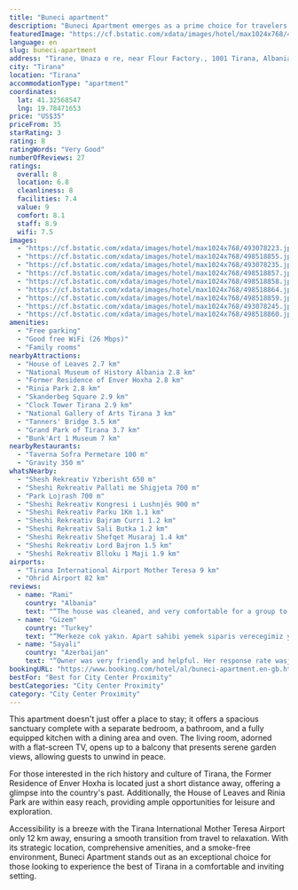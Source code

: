 ```yaml
---
title: "Buneci apartment"
description: "Buneci Apartment emerges as a prime choice for travelers seeking comfort and convenience in the heart of Tirana."
featuredImage: "https://cf.bstatic.com/xdata/images/hotel/max1024x768/493078223.jpg?k=531e2408e957c9efe93d6c14a5a6cb16c3051942f3d7ba2207f1eee518cbe0ff&o=&hp=1"
language: en
slug: buneci-apartment
address: "Tirane, Unaza e re, near Flour Factory., 1001 Tirana, Albania"
city: "Tirana"
location: "Tirana"
accommodationType: "apartment"
coordinates:
  lat: 41.32568547
  lng: 19.78471653
price: "US$35"
priceFrom: 35
starRating: 3
rating: 8
ratingWords: "Very Good"
numberOfReviews: 27
ratings:
  overall: 8
  location: 6.8
  cleanliness: 8
  facilities: 7.4
  value: 9
  comfort: 8.1
  staff: 8.9
  wifi: 7.5
images:
  - "https://cf.bstatic.com/xdata/images/hotel/max1024x768/493078223.jpg?k=531e2408e957c9efe93d6c14a5a6cb16c3051942f3d7ba2207f1eee518cbe0ff&o=&hp=1"
  - "https://cf.bstatic.com/xdata/images/hotel/max1024x768/498518855.jpg?k=4f58bd8ecdaa0dd6ac94edbfa19a12bb19657cbf4d1887ed48a076f6065c8dfb&o=&hp=1"
  - "https://cf.bstatic.com/xdata/images/hotel/max1024x768/493078235.jpg?k=407828ea40fa1808dc45455b96f17b19b49a3207bf9116cc83ae63162126af46&o=&hp=1"
  - "https://cf.bstatic.com/xdata/images/hotel/max1024x768/498518857.jpg?k=84a86f2e581bcc5dc1ceabe26b42bae4e4e9c9c5b8d3905072517d5c4d2db076&o=&hp=1"
  - "https://cf.bstatic.com/xdata/images/hotel/max1024x768/498518858.jpg?k=34f2aed590961beb6797a146415e9efd323b12cbf9f9376931f27b19e2cc64b5&o=&hp=1"
  - "https://cf.bstatic.com/xdata/images/hotel/max1024x768/498518864.jpg?k=aed9884ef2c9bab9098d03e58d6de494c646153682e9ffc3394b1fcdfbef8cef&o=&hp=1"
  - "https://cf.bstatic.com/xdata/images/hotel/max1024x768/498518859.jpg?k=49012d2ac02637cda07096577232ea5009fff766d13eec134005ec5fbc5129a4&o=&hp=1"
  - "https://cf.bstatic.com/xdata/images/hotel/max1024x768/493078245.jpg?k=3a58122648855110c9475371f4a62b143b75e47c0e35a1d977a9d32b8026bd0e&o=&hp=1"
  - "https://cf.bstatic.com/xdata/images/hotel/max1024x768/498518860.jpg?k=709bfeb7cfb4d0f9b58c32f8f7e778b8a2ae6017b7b2cc9dfeb1c7011b116ea3&o=&hp=1"
amenities:
  - "Free parking"
  - "Good free WiFi (26 Mbps)"
  - "Family rooms"
nearbyAttractions:
  - "House of Leaves 2.7 km"
  - "National Museum of History Albania 2.8 km"
  - "Former Residence of Enver Hoxha 2.8 km"
  - "Rinia Park 2.8 km"
  - "Skanderbeg Square 2.9 km"
  - "Clock Tower Tirana 2.9 km"
  - "National Gallery of Arts Tirana 3 km"
  - "Tanners' Bridge 3.5 km"
  - "Grand Park of Tirana 3.7 km"
  - "Bunk'Art 1 Museum 7 km"
nearbyRestaurants:
  - "Taverna Sofra Permetare 100 m"
  - "Gravity 350 m"
whatsNearby:
  - "Shesh Rekreativ Yzberisht 650 m"
  - "Sheshi Rekreativ Pallati me Shigjeta 700 m"
  - "Park Lojrash 700 m"
  - "Sheshi Rekreativ Kongresi i Lushnjës 900 m"
  - "Sheshi Rekreativ Parku 1Km 1.1 km"
  - "Sheshi Rekreativ Bajram Curri 1.2 km"
  - "Sheshi Rekreativ Sali Butka 1.2 km"
  - "Sheshi Rekreativ Shefqet Musaraj 1.4 km"
  - "Sheshi Rekreativ Lord Bajron 1.5 km"
  - "Sheshi Rekreativ Blloku 1 Maji 1.9 km"
airports:
  - "Tirana International Airport Mother Teresa 9 km"
  - "Ohrid Airport 82 km"
reviews:
  - name: "Rami"
    country: "Albania"
    text: "“The house was cleaned, and very comfortable for a group to stay, the kitchen was clean and nice as well as the bedroom was proper with good conditions for two people.”"
  - name: "Gizem"
    country: "Turkey"
    text: "“Merkeze cok yakın. Apart sahibi yemek siparis verecegimiz yere kadar ilgilenip kendi sipariş verdi ısınma duş imkan harika.”"
  - name: "Sayali"
    country: "Azerbaijan"
    text: "“Owner was very friendly and helpful. Her response rate wasj° amazing. She was so kind and attitude was great. Helped us to find place and even extra questions that we needed to check.”"
bookingURL: "https://www.booking.com/hotel/al/buneci-apartment.en-gb.html?aid=8035640"
bestFor: "Best for City Center Proximity"
bestCategories: "City Center Proximity"
category: "City Center Proximity"
---
```


This apartment doesn't just offer a place to stay; it offers a spacious sanctuary complete with a separate bedroom, a bathroom, and a fully equipped kitchen with a dining area and oven. The living room, adorned with a flat-screen TV, opens up to a balcony that presents serene garden views, allowing guests to unwind in peace.

For those interested in the rich history and culture of Tirana, the Former Residence of Enver Hoxha is located just a short distance away, offering a glimpse into the country's past. Additionally, the House of Leaves and Rinia Park are within easy reach, providing ample opportunities for leisure and exploration.

Accessibility is a breeze with the Tirana International Mother Teresa Airport only 12 km away, ensuring a smooth transition from travel to relaxation. With its strategic location, comprehensive amenities, and a smoke-free environment, Buneci Apartment stands out as an exceptional choice for those looking to experience the best of Tirana in a comfortable and inviting setting.